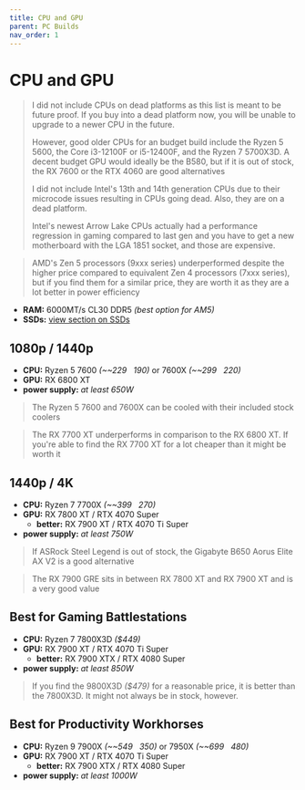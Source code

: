 ```yaml
---
title: CPU and GPU
parent: PC Builds
nav_order: 1
---
```

# CPU and GPU

> I did not include CPUs on dead platforms as this list is meant to be future proof. If you buy into a dead platform now, you will be unable to upgrade to a newer CPU in the future.
> 
> However, good older CPUs for an budget build include the Ryzen 5 5600, the Core i3-12100F or i5-12400F, and the Ryzen 7 5700X3D. A decent budget GPU would ideally be the B580, but if it is out of stock, the RX 7600 or the RTX 4060 are good alternatives
> 
> I did not include Intel's 13th and 14th generation CPUs due to their microcode issues resulting in CPUs going dead. Also, they are on a dead platform.
> 
> Intel's newest Arrow Lake CPUs actually had a performance regression in gaming compared to last gen and you have to get a new motherboard with the LGA 1851 socket, and those are expensive.

> AMD's Zen 5 processors (9xxx series) underperformed despite the higher price compared to equivalent Zen 4 processors (7xxx series), but if you find them for a similar price, they are worth it as they are a lot better in power efficiency

- **RAM:** 6000MT/s CL30 DDR5 *(best option for AM5)*
- **SSDs:** [view section on SSDs](https://swarbler.github.io/bestof/tech/data-and-power/data/storage/hard-drives#ssds)

## 1080p / 1440p

- **CPU:** Ryzen 5 7600 *(~~$229~~ ~$190)* or 7600X *(~~$299~~ ~$220)*
- **GPU:** RX 6800 XT
- **power supply:** *at least 650W*

> The Ryzen 5 7600 and 7600X can be cooled with their included stock coolers

> The RX 7700 XT underperforms in comparison to the RX 6800 XT. If you're able to find the RX 7700 XT for a lot cheaper than it might be worth it

## 1440p / 4K

- **CPU:** Ryzen 7 7700X *(~~$399~~ ~$270)*
- **GPU:** RX 7800 XT / RTX 4070 Super
	- **better:** RX 7900 XT / RTX 4070 Ti Super
- **power supply:** *at least 750W*

> If ASRock Steel Legend is out of stock, the Gigabyte B650 Aorus Elite AX V2 is a good alternative

> The RX 7900 GRE sits in between RX 7800 XT and RX 7900 XT and is a very good value

## Best for Gaming Battlestations

- **CPU:** Ryzen 7 7800X3D *($449)*
- **GPU:** RX 7900 XT / RTX 4070 Ti Super
	- **better:** RX 7900 XTX / RTX 4080 Super
- **power supply:** *at least 850W*

> If you find the 9800X3D *($479)* for a reasonable price, it is better than the 7800X3D. It might not always be in stock, however.

## Best for Productivity Workhorses

- **CPU:** Ryzen 9 7900X *(~~$549~~ ~$350)* or 7950X *(~~$699~~ ~$480)*
- **GPU:** RX 7900 XT / RTX 4070 Ti Super
	- **better:** RX 7900 XTX / RTX 4080 Super
- **power supply:** *at least 1000W*
